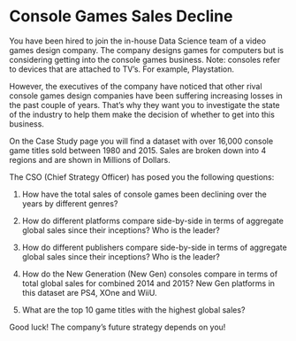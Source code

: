# Console Games Sales Decline
You have been hired to join the in-house Data Science team of a video games design company. The company designs games for computers but is considering getting into the console games business.
Note: consoles refer to devices that are attached to TV’s. For example, Playstation.

However, the executives of the company have noticed that other rival console games design companies have been suffering increasing losses in the past couple of years. That’s why they want you to investigate the state of the industry to help them make the decision of whether to get into this business.

On the Case Study page you will find a dataset with over 16,000 console game titles sold between 1980 and 2015. Sales are broken down into 4 regions and are shown in Millions of Dollars.

The CSO (Chief Strategy Officer) has posed you the following questions:

1. How have the total sales of console games been declining over the years by different genres?

2. How do different platforms compare side-by-side in terms of aggregate global sales since their inceptions? Who is the leader?

3. How do different publishers compare side-by-side in terms of aggregate global sales since their inceptions? Who is the leader?

4. How do the New Generation (New Gen) consoles compare in terms of total global sales for combined 2014 and 2015? New Gen platforms in this dataset are PS4, XOne and WiiU.

5. What are the top 10 game titles with the highest global sales?

Good luck! The company’s future strategy depends on you!
